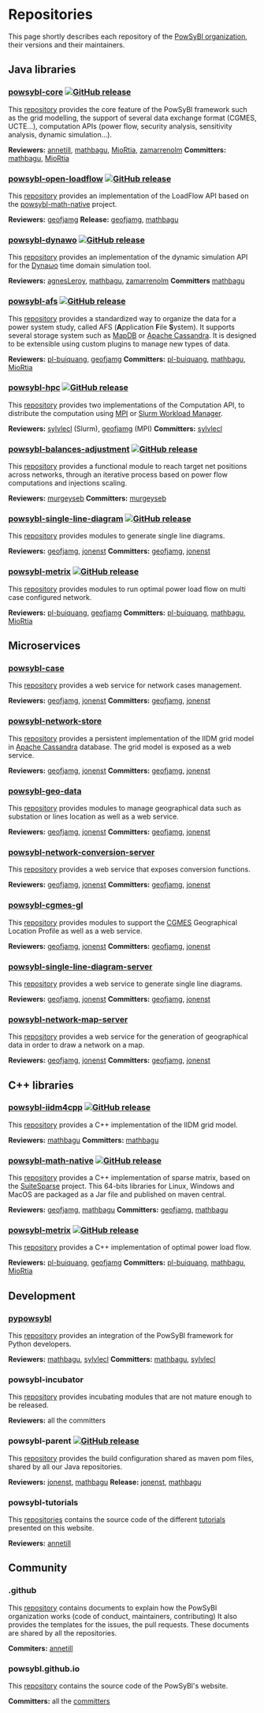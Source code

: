# Repositories

This page shortly describes each repository of the [PowSyBl organization](https://github.com/powsybl), their versions and their maintainers.

## Java libraries

### [powsybl-core](powsybl-core.md) [![GitHub release](https://img.shields.io/github/release/powsybl/powsybl-core.svg)](https://github.com/powsybl/powsybl-core/releases/)
This [repository](https://github.com/powsybl/powsybl-core) provides the core feature of the PowSyBl framework such as the grid modelling, the support of several data exchange format (CGMES, UCTE...), computation APIs (power flow, security analysis, sensitivity analysis, dynamic simulation...).

**Reviewers:** [annetill](https://github.com/annetill), [mathbagu](https://github.com/mathbagu), [MioRtia](https://github.com/MioRtia), [zamarrenolm](https://github.com/zamarrenolm)
**Committers:** [mathbagu](https://github.com/mathbagu), [MioRtia](https://github.com/MioRtia)

### [powsybl-open-loadflow](powsybl-open-loadflow.md) [![GitHub release](https://img.shields.io/github/release/powsybl/powsybl-open-loadflow.svg)](https://github.com/powsybl/powsybl-open-loadflow/releases/)
This [repository](https://github.com/powsybl/powsybl-open-loadflow) provides an implementation of the LoadFlow API based on the [powsybl-math-native](powsybl-math-native.md) project.

**Reviewers:** [geofjamg](https://github.com/geofjamg)
**Release:** [geofjamg](https://github.com/geofjamg), [mathbagu](https://github.com/mathbagu)

### [powsybl-dynawo](powsybl-dynawo.md) [![GitHub release](https://img.shields.io/github/release/powsybl/powsybl-dynawo.svg)](https://github.com/powsybl/powsybl-dynawo/releases/)
This [repository](https://github.com/powsybl/powsybl-dynawo) provides an implementation of the dynamic simulation API for the [Dyna&omega;o](https://dynawo.github.io/) time domain simulation tool.

**Reviewers:** [agnesLeroy](https://github.com/agnesLeroy), [mathbagu](https://github.com/mathbagu), [zamarrenolm](https://github.com/zamarrenolm)
**Committers** [mathbagu](https://github.com/mathbagu)

### [powsybl-afs](powsybl-afs.md) [![GitHub release](https://img.shields.io/github/release/powsybl/powsybl-afs.svg)](https://github.com/powsybl/powsybl-afs/releases/)
This [repository](https://github.com/powsybl/powsybl-afs) provides a standardized way to organize the data for a power system study, called AFS (**A**pplication **F**ile **S**ystem). It supports several storage system such as [MapDB](http://www.mapdb.org) or [Apache Cassandra](https://cassandra.apache.org). It is designed to be extensible using custom plugins to manage new types of data.

**Reviewers:** [pl-buiquang](https://github.com/pl-buiquang), [geofjamg](https://github.com/geofjamg)
**Committers:** [pl-buiquang](https://github.com/pl-buiquang), [mathbagu](https://github.com/mathbagu), [MioRtia](https://github.com/MioRtia)

### [powsybl-hpc](powsybl-hpc.md) [![GitHub release](https://img.shields.io/github/release/powsybl/powsybl-hpc.svg)](https://github.com/powsybl/powsybl-hpc/releases/)
This [repository](https://github.com/powsybl/powsybl-hpc) provides two implementations of the Computation API, to distribute the computation using [MPI](https://www.open-mpi.org) or [Slurm Workload Manager](https://slurm.schedmd.com).

**Reviewers:** [sylvlecl](https://github.com/sylvlecl) (Slurm), [geofjamg](https://github.com/geofjamg) (MPI)
**Committers:** [sylvlecl](https://github.com/sylvlecl)

### [powsybl-balances-adjustment](powsybl-balances-adjustment.md) [![GitHub release](https://img.shields.io/github/release/powsybl/powsybl-balances-adjustment.svg)](https://github.com/powsybl/powsybl-balances-adjustment/releases/)
This [repository](https://github.com/powsybl/powsybl-balances-adjustment) provides a functional module to reach target net positions across networks, through an iterative process based on power flow computations and injections scaling.

**Reviewers:** [murgeyseb](https://github.com/murgeyseb)
**Committers:** [murgeyseb](https://github.com/murgeyseb)

### [powsybl-single-line-diagram](powsybl-single-line-diagram.md) [![GitHub release](https://img.shields.io/github/release/powsybl/powsybl-single-line-diagram.svg)](https://github.com/powsybl/powsybl-single-line-diagram/releases/)
This [repository](https://github.com/powsybl/powsybl-single-line-diagram) provides modules to generate single line diagrams.

**Reviewers:** [geofjamg](https://github.com/geofjamg), [jonenst](https://github.com/jonenst)
**Committers:** [geofjamg](https://github.com/geofjamg), [jonenst](https://github.com/jonenst)

### [powsybl-metrix](powsybl-metrix.md) [![GitHub release](https://img.shields.io/github/release/powsybl/powsybl-metrix.svg)](https://github.com/powsybl/powsybl-metrix/releases/)
This [repository](https://github.com/powsybl/powsybl-metrix) provides modules to run optimal power load flow on multi case configured network.

**Reviewers:** [pl-buiquang](https://github.com/pl-buiquang), [geofjamg](https://github.com/geofjamg)
**Committers:** [pl-buiquang](https://github.com/pl-buiquang), [mathbagu](https://github.com/mathbagu), [MioRtia](https://github.com/MioRtia)

## Microservices

### [powsybl-case](powsybl-case.md)
This [repository](https://github.com/powsybl/powsybl-case) provides a web service for network cases management.

**Reviewers:** [geofjamg](https://github.com/geofjamg), [jonenst](https://github.com/jonenst)
**Committers:** [geofjamg](https://github.com/geofjamg), [jonenst](https://github.com/jonenst)

### [powsybl-network-store](powsybl-network-store.md)
This [repository](https://github.com/powsybl/powsybl-network-store) provides a persistent implementation of the IIDM grid model in [Apache Cassandra](https://cassandra.apache.org) database. The grid model is exposed as a web service.

**Reviewers:** [geofjamg](https://github.com/geofjamg), [jonenst](https://github.com/jonenst)
**Committers:** [geofjamg](https://github.com/geofjamg), [jonenst](https://github.com/jonenst)

### [powsybl-geo-data](powsybl-geo-data.md)
This [repository](https://github.com/powsybl/powsybl-geo-data) provides modules to manage geographical data such as substation or lines location as well as a web service.

**Reviewers:** [geofjamg](https://github.com/geofjamg), [jonenst](https://github.com/jonenst)
**Committers:** [geofjamg](https://github.com/geofjamg), [jonenst](https://github.com/jonenst)

### [powsybl-network-conversion-server](powsybl-network-conversion-server.md)
This [repository](https://github.com/powsybl/powsybl-network-conversion-server) provides a web service that exposes conversion functions.

**Reviewers:** [geofjamg](https://github.com/geofjamg), [jonenst](https://github.com/jonenst)
**Committers:** [geofjamg](https://github.com/geofjamg), [jonenst](https://github.com/jonenst)

### [powsybl-cgmes-gl](powsybl-cgmes-gl.md)
This [repository](https://github.com/powsybl/powsybl-cgmes-gl) provides modules to support the [CGMES](https://www.entsoe.eu/digital/common-information-model/cim-for-grid-models-exchange/) Geographical Location Profile  as well as a web service.

**Reviewers:** [geofjamg](https://github.com/geofjamg), [jonenst](https://github.com/jonenst)
**Committers:** [geofjamg](https://github.com/geofjamg), [jonenst](https://github.com/jonenst)

### [powsybl-single-line-diagram-server](powsybl-single-line-diagram-server.md)
This [repository](https://github.com/powsybl/powsybl-single-line-diagram-server) provides a web service to generate single line diagrams.

**Reviewers:** [geofjamg](https://github.com/geofjamg), [jonenst](https://github.com/jonenst)
**Committers:** [geofjamg](https://github.com/geofjamg), [jonenst](https://github.com/jonenst)

### [powsybl-network-map-server](powsybl-network-map-server.md)
This [repository](https://github.com/powsybl/powsybl-network-map-server) provides a web service for the generation of geographical data in order to draw a network on a map.

**Reviewers:** [geofjamg](https://github.com/geofjamg), [jonenst](https://github.com/jonenst)
**Committers:** [geofjamg](https://github.com/geofjamg), [jonenst](https://github.com/jonenst)

## C++ libraries

### [powsybl-iidm4cpp](powsybl-iidm4cpp.md) [![GitHub release](https://img.shields.io/github/release/powsybl/powsybl-iidm4cpp.svg)](https://github.com/powsybl/powsybl-iidm4cpp/releases/)
This [repository](https://github.com/powsybl/powsybl-iidm4cpp) provides a C++ implementation of the IIDM grid model.

**Reviewers:** [mathbagu](https://github.com/mathbagu)
**Committers:** [mathbagu](https://github.com/mathbagu)

### [powsybl-math-native](powsybl-math-native.md) [![GitHub release](https://img.shields.io/github/release/powsybl/powsybl-math-native.svg)](https://github.com/powsybl/powsybl-math-native/releases/)
This [repository](https://github.com/powsybl/powsybl-math-native) provides a C++ implementation of sparse matrix, based on the [SuiteSparse](http://faculty.cse.tamu.edu/davis/suitesparse.html) project. This 64-bits libraries for Linux, Windows and MacOS are packaged as a Jar file and published on maven central.

**Reviewers:** [geofjamg](https://github.com/geofjamg), [mathbagu](https://github.com/mathbagu)
**Committers:** [geofjamg](https://github.com/geofjamg), [mathbagu](https://github.com/mathbagu)

### [powsybl-metrix](powsybl-metrix.md) [![GitHub release](https://img.shields.io/github/release/powsybl/powsybl-metrix.svg)](https://github.com/powsybl/powsybl-metrix/releases/)
This [repository](https://github.com/powsybl/powsybl-metrix) provides a C++ implementation of optimal power load flow.

**Reviewers:** [pl-buiquang](https://github.com/pl-buiquang), [geofjamg](https://github.com/geofjamg)
**Committers:** [pl-buiquang](https://github.com/pl-buiquang), [mathbagu](https://github.com/mathbagu), [MioRtia](https://github.com/MioRtia)

## Development

### [pypowsybl](pypowsybl.md)

This [repository](https://github.com/powsybl/pypowsybl) provides an integration of the PowSyBl framework for Python developers.

**Reviewers:** [mathbagu](https://github.com/mathbagu), [sylvlecl](https://github.com/sylvlecl)
**Committers:** [mathbagu](https://github.com/mathbagu), [sylvlecl](https://github.com/sylvlecl)

### powsybl-incubator
This [repository](https://github.com/powsybl/powsybl-incubator) provides incubating modules that are not mature enough to be released.

**Reviewers:** all the committers

### powsybl-parent [![GitHub release](https://img.shields.io/github/release/powsybl/powsybl-parent.svg)](https://github.com/powsybl/powsybl-parent/releases/)
This [repository](https://github.com/powsybl/powsybl-parent) provides the build configuration shared as maven pom files, shared by all our Java repositories.

**Reviewers:** [jonenst](https://github.com/jonenst), [mathbagu](https://github.com/mathbagu)
**Release:** [jonenst](https://github.com/jonenst), [mathbagu](https://github.com/mathbagu)

### powsybl-tutorials
This [repositories](https://github.com/powsybl/powsybl-tutorials) contains the source code of the different [tutorials](../tutorials/index.md) presented on this website.

**Reviewers:** [annetill](https://github.com/annetill)

## Community

### .github
This [repository](https://github.com/powsybl/.github) contains documents to explain how the PowSyBl organization works (code of conduct, maintainers, contributing) It also provides the templates for the issues, the pull requests. These documents are shared by all the repositories.

**Commiters:** [annetill](https://github.com/annetill)

### powsybl.github.io
This [repository](https://github.com/powsybl/powsybl.github.io) contains the source code of the PowSyBl's website.

**Committers:** all the [committers](../../../overview/governance.md#members)

